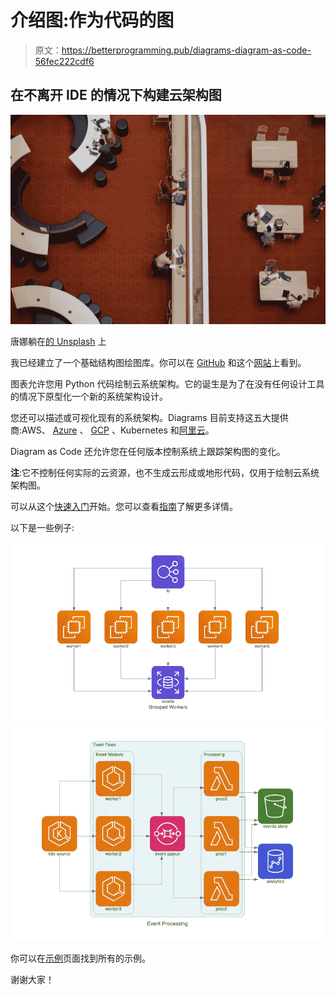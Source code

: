 # 介绍图:作为代码的图

> 原文：<https://betterprogramming.pub/diagrams-diagram-as-code-56fec222cdf6>

## 在不离开 IDE 的情况下构建云架构图

![](img/65d3fc6ce8d7c097dfed5f873a0aec39.png)

唐娜躺在[的 Unsplash](https://unsplash.com/s/photos/diagram?utm_source=unsplash&utm_medium=referral&utm_content=creditCopyText) 上

我已经建立了一个基础结构图绘图库。你可以在 [GitHub](https://github.com/mingrammer/diagrams) 和这个[网站](https://diagrams.mingrammer.com/)上看到。

图表允许您用 Python 代码绘制云系统架构。它的诞生是为了在没有任何设计工具的情况下原型化一个新的系统架构设计。

您还可以描述或可视化现有的系统架构。Diagrams 目前支持这五大提供商:AWS、 [Azure](https://azure.microsoft.com/en-us/) 、 [GCP](https://cloud.google.com/) 、Kubernetes 和[阿里云](https://us.alibabacloud.com/)。

Diagram as Code 还允许您在任何版本控制系统上跟踪架构图的变化。

**注**:它不控制任何实际的云资源，也不生成云形成或地形代码，仅用于绘制云系统架构图。

可以从这个[快速入门](https://diagrams.mingrammer.com/docs/getting-started/installation)开始。您可以查看[指南](https://diagrams.mingrammer.com/docs/guides/diagram)了解更多详情。

以下是一些例子:

![](img/480ac21b92cb9928d649b10f1b819161.png)![](img/dbd981ec318c257aa51c877668355ec7.png)

你可以在[示例](https://diagrams.mingrammer.com/docs/getting-started/examples)页面找到所有的示例。

谢谢大家！